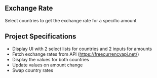 ## Exchange Rate

Select countries to get the exchange rate for a specific amount

## Project Specifications

- Display UI with 2 select lists for countries and 2 inputs for amounts
- Fetch exchange rates from API (https://freecurrencyapi.net/)
- Display the values for both countries
- Update values on amount change
- Swap country rates
